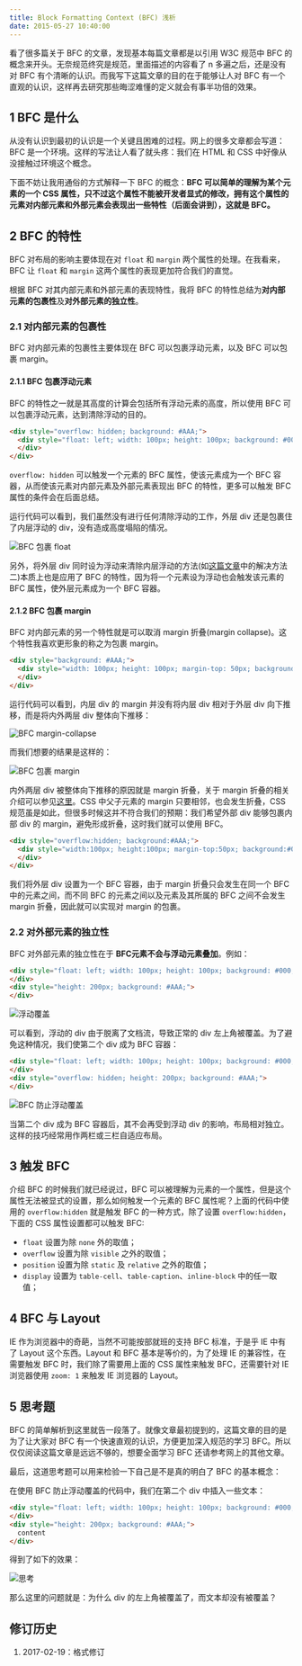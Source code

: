 ```yaml
---
title: Block Formatting Context (BFC) 浅析
date: 2015-05-27 10:40:00
---
```


看了很多篇关于 BFC 的文章，发现基本每篇文章都是以引用 W3C 规范中 BFC 的概念来开头。无奈规范终究是规范，里面描述的内容看了 n 多遍之后，还是没有对 BFC 有个清晰的认识。而我写下这篇文章的目的在于能够让人对 BFC 有一个直观的认识，这样再去研究那些晦涩难懂的定义就会有事半功倍的效果。

<!--more-->

## 1 BFC 是什么

从没有认识到最初的认识是一个关键且困难的过程。网上的很多文章都会写道：BFC 是一个环境。这样的写法让人看了就头疼：我们在 HTML 和 CSS 中好像从没接触过环境这个概念。

下面不妨让我用通俗的方式解释一下 BFC 的概念：**BFC 可以简单的理解为某个元素的一个 CSS 属性，只不过这个属性不能被开发者显式的修改，拥有这个属性的元素对内部元素和外部元素会表现出一些特性（后面会讲到），这就是 BFC。**

## 2 BFC 的特性

BFC 对布局的影响主要体现在对 `float` 和 `margin` 两个属性的处理。在我看来，BFC 让 `float` 和 `margin` 这两个属性的表现更加符合我们的直觉。

根据 BFC 对其内部元素和外部元素的表现特性，我将 BFC 的特性总结为**对内部元素的包裹性**及**对外部元素的独立性**。

### 2.1 对内部元素的包裹性

BFC 对内部元素的包裹性主要体现在 BFC 可以包裹浮动元素，以及 BFC 可以包裹 margin。

#### 2.1.1 BFC 包裹浮动元素

BFC 的特性之一就是其高度的计算会包括所有浮动元素的高度，所以使用 BFC 可以包裹浮动元素，达到清除浮动的目的。

```html
<div style="overflow: hidden; background: #AAA;">
  <div style="float: left; width: 100px; height: 100px; background: #000;">
  </div>
</div>
```

`overflow: hidden` 可以触发一个元素的 BFC 属性，使该元素成为一个 BFC 容器，从而使该元素对内部元素及外部元素表现出 BFC 的特性，更多可以触发 BFC 属性的条件会在后面总结。

运行代码可以看到，我们虽然没有进行任何清除浮动的工作，外层 div 还是包裹住了内层浮动的 div，没有造成高度塌陷的情况。

![BFC 包裹 float](/usr/uploads/bfc/bfc-1.png)

另外，将外层 div 同时设为浮动来清除内层浮动的方法(如[这篇文章](http://www.ruanyifeng.com/blog/2009/04/float_clearing.html)中的解决方法二)本质上也是应用了 BFC 的特性，因为将一个元素设为浮动也会触发该元素的 BFC 属性，使外层元素成为一个 BFC 容器。

#### 2.1.2 BFC 包裹 margin

BFC 对内部元素的另一个特性就是可以取消 margin 折叠(margin collapse)。这个特性我喜欢更形象的称之为包裹 margin。

```html
<div style="background: #AAA;">
  <div style="width: 100px; height: 100px; margin-top: 50px; background: #000;">
  </div>
</div>
```

运行代码可以看到，内层 div 的 margin 并没有将内层 div 相对于外层 div 向下推移，而是将内外两层 div 整体向下推移：

![BFC margin-collapse](/usr/uploads/bfc/bfc-2.png)

而我们想要的结果是这样的：

![BFC 包裹 margin](/usr/uploads/bfc/bfc-3.png)

内外两层 div 被整体向下推移的原因就是 margin 折叠，关于 margin 折叠的相关介绍可以参见[这里](http://www.w3school.com.cn/css/css_margin_collapsing.asp)。CSS 中父子元素的 margin 只要相邻，也会发生折叠，CSS 规范虽是如此，但很多时候这并不符合我们的预期：我们希望外部 div 能够包裹内部 div 的 margin，避免形成折叠，这时我们就可以使用 BFC。

```html
<div style="overflow:hidden; background:#AAA;">
  <div style="width:100px; height:100px; margin-top:50px; background:#000;">
  </div>
</div>
```

我们将外层 div 设置为一个 BFC 容器，由于 margin 折叠只会发生在同一个 BFC 中的元素之间，而不同 BFC 的元素之间以及元素及其所属的 BFC 之间不会发生 margin 折叠，因此就可以实现对 margin 的包裹。

### 2.2 对外部元素的独立性

BFC 对外部元素的独立性在于 **BFC元素不会与浮动元素叠加**。例如：

```html
<div style="float: left; width: 100px; height: 100px; background: #000;">
</div>
<div style="height: 200px; background: #AAA;">
</div>
```

![浮动覆盖](/usr/uploads/bfc/bfc-4.png)

可以看到，浮动的 div 由于脱离了文档流，导致正常的 div 左上角被覆盖。为了避免这种情况，我们使第二个 div 成为 BFC 容器：

```html
<div style="float: left; width: 100px; height: 100px; background: #000;">
</div>
<div style="overflow: hidden; height: 200px; background: #AAA;">
</div>
```

![BFC 防止浮动覆盖](/usr/uploads/bfc/bfc-5.png)

当第二个 div 成为 BFC 容器后，其不会再受到浮动 div 的影响，布局相对独立。这样的技巧经常用作两栏或三栏自适应布局。

## 3 触发 BFC

介绍 BFC 的时候我们就已经说过，BFC 可以被理解为元素的一个属性，但是这个属性无法被显式的设置，那么如何触发一个元素的 BFC 属性呢？上面的代码中使用的 `overflow:hidden` 就是触发 BFC 的一种方式，除了设置 `overflow:hidden`，下面的 CSS 属性设置都可以触发 BFC:

+ `float` 设置为除 `none` 外的取值；
+ `overflow` 设置为除 `visible` 之外的取值；
+ `position` 设置为除 `static` 及 `relative` 之外的取值；
+ `display` 设置为 `table-cell`、`table-caption`、`inline-block` 中的任一取值；

## 4 BFC 与 Layout

IE 作为浏览器中的奇葩，当然不可能按部就班的支持 BFC 标准，于是乎 IE 中有了 Layout 这个东西。Layout 和 BFC 基本是等价的，为了处理 IE 的兼容性，在需要触发 BFC 时，我们除了需要用上面的 CSS 属性来触发 BFC，还需要针对 IE 浏览器使用 `zoom: 1` 来触发 IE 浏览器的 Layout。

## 5 思考题

BFC 的简单解析到这里就告一段落了。就像文章最初提到的，这篇文章的目的是为了让大家对 BFC 有一个快速直观的认识，方便更加深入规范的学习 BFC。所以仅仅阅读这篇文章是远远不够的，想要全面学习 BFC 还请参考网上的其他文章。

最后，这道思考题可以用来检验一下自己是不是真的明白了 BFC 的基本概念：

在使用 BFC 防止浮动覆盖的代码中，我们在第二个 div 中插入一些文本：

```html
<div style="float: left; width: 100px; height: 100px; background: #000;">
</div>
<div style="height: 200px; background: #AAA;">
  content
</div>
```

得到了如下的效果：

![思考](/usr/uploads/bfc/bfc-6.png)

那么这里的问题就是：为什么 div 的左上角被覆盖了，而文本却没有被覆盖？

## 修订历史

1. 2017-02-19：格式修订
